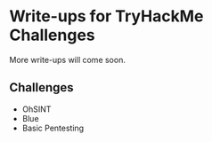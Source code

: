 # Write-ups for TryHackMe Challenges

More write-ups will come soon.

## Challenges

- OhSINT
- Blue
- Basic Pentesting

